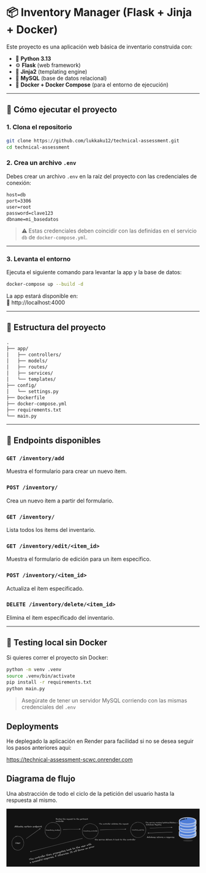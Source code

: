 # 📦 Inventory Manager (Flask + Jinja + Docker)

Este proyecto es una aplicación web básica de inventario construida con:

- 🐍 **Python 3.13**
- ⚙️ **Flask** (web framework)
- 🎨 **Jinja2** (templating engine)
- 🐬 **MySQL** (base de datos relacional)
- 🐳 **Docker + Docker Compose** (para el entorno de ejecución)

---

## 🚀 Cómo ejecutar el proyecto

### 1. Clona el repositorio

```bash
git clone https://github.com/lukkaku12/technical-assessment.git
cd technical-assessment
```

### 2. Crea un archivo `.env`

Debes crear un archivo `.env` en la raíz del proyecto con las credenciales de conexión:

```
host=db
port=3306
user=root
password=clave123
dbname=mi_basedatos
```

> ⚠️ Estas credenciales deben coincidir con las definidas en el servicio `db` de `docker-compose.yml`.

---

### 3. Levanta el entorno

Ejecuta el siguiente comando para levantar la app y la base de datos:

```bash
docker-compose up --build -d
```

La app estará disponible en:  
📍 http://localhost:4000

---

## 📂 Estructura del proyecto

```
.
├── app/
│   ├── controllers/
│   ├── models/
│   ├── routes/
│   ├── services/
│   └── templates/
├── config/
│   └── settings.py
├── Dockerfile
├── docker-compose.yml
├── requirements.txt
└── main.py
```

---

## 📌 Endpoints disponibles

### `GET /inventory/add`
Muestra el formulario para crear un nuevo ítem.

### `POST /inventory/`
Crea un nuevo ítem a partir del formulario.

### `GET /inventory/`
Lista todos los ítems del inventario.

### `GET /inventory/edit/<item_id>`
Muestra el formulario de edición para un ítem específico.

### `POST /inventory/<item_id>`
Actualiza el ítem especificado.

### `DELETE /inventory/delete/<item_id>`
Elimina el ítem especificado del inventario.

---

## 🧪 Testing local sin Docker

Si quieres correr el proyecto sin Docker:

```bash
python -m venv .venv
source .venv/bin/activate
pip install -r requirements.txt
python main.py
```

> Asegúrate de tener un servidor MySQL corriendo con las mismas credenciales del `.env`


## Deployments

He deplegado la aplicación en Render para facilidad si no se desea seguir los pasos anteriores aqui:

https://technical-assessment-scwc.onrender.com

## Diagrama de flujo

Una abstracción de todo el ciclo de la petición del usuario hasta la respuesta al mismo.

![Abstraction](image.png)